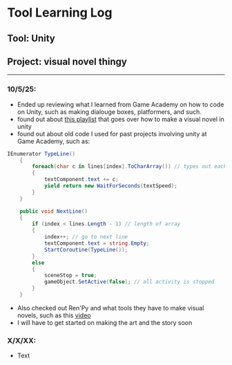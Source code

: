 # Tool Learning Log

## Tool: **Unity**

## Project: **visual novel thingy**

---

### 10/5/25:
* Ended up reviewing what I learned from Game Academy on how to code on Unity, such as making dialouge boxes, platformers, and such.
* found out about [this playlist](https://www.youtube.com/playlist?list=PLGSox0FgA5B58Ki4t4VqAPDycEpmkBd0i) that goes over how to make a visual novel in unity
* found out about old code I used for past projects involving unity at Game Academy, such as:
```c#
IEnumerator TypeLine()
    {
        foreach(char c in lines[index].ToCharArray()) // types out each char
        {
            textComponent.text += c;
            yield return new WaitForSeconds(textSpeed);
        }
    }

    public void NextLine()
    {
        if (index < lines.Length - 1) // length of array
        {
            index++; // go to next line
            textComponent.text = string.Empty;
            StartCoroutine(TypeLine());
        }
        else
        {
            sceneStop = true;
            gameObject.SetActive(false); // all activity is stopped
        }
    }
```
* Also checked out Ren'Py and what tools they have to make visual novels, such as this [video](https://www.youtube.com/watch?v=C3Ldd-5PKCw)
* I will have to get started on making the art and the story soon

### X/X/XX:
* Text


<!-- 
* Links you used today (websites, videos, etc)
* Things you tried, progress you made, etc
* Challenges, a-ha moments, etc
* Questions you still have
* What you're going to try next
-->
